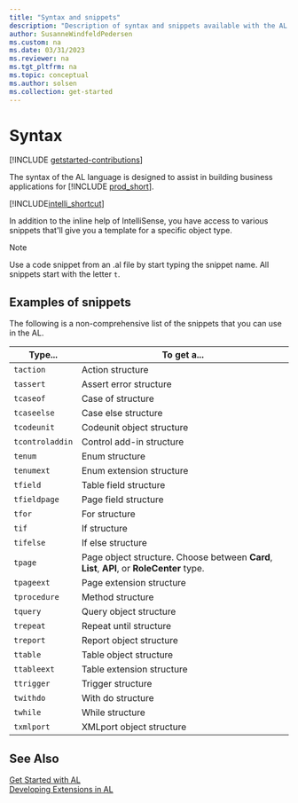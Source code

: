 ```yaml
---
title: "Syntax and snippets"
description: "Description of syntax and snippets available with the AL language for Business Central."
author: SusanneWindfeldPedersen
ms.custom: na
ms.date: 03/31/2023
ms.reviewer: na
ms.tgt_pltfrm: na
ms.topic: conceptual
ms.author: solsen
ms.collection: get-started
---
```


# Syntax

[!INCLUDE [getstarted-contributions](includes/getstarted-contributions.md)]

The syntax of the AL language is designed to assist in building business applications for [!INCLUDE [prod_short](includes/prod_short.md)].

[!INCLUDE[intelli_shortcut](includes/intelli_shortcut.md)]

In addition to the inline help of IntelliSense, you have access to various snippets that'll give you a template for a specific object type. 

> [!NOTE]  
> Use a code snippet from an .al file by start typing the snippet name. All snippets start with the letter `t`.

## <a name="ExamplesOfSnippets"></a> Examples of snippets

The following is a non-comprehensive list of the snippets that you can use in the AL.

|Type... | To get a... |
|--------|-------------|
|`taction`|Action structure|
|`tassert`| Assert error structure|
|`tcaseof`| Case of structure|
|`tcaseelse`| Case else structure|
|`tcodeunit`| Codeunit object structure|
|`tcontroladdin`| Control add-in structure|
|`tenum`|Enum structure|
|`tenumext`|Enum extension structure|
|`tfield`| Table field structure|
|`tfieldpage`| Page field structure|
|`tfor`| For structure|
|`tif`| If structure|
|`tifelse`| If else structure|
|`tpage`| Page object structure. Choose between **Card**, **List**, **API**, or **RoleCenter** type. |
|`tpageext`| Page extension structure|
|`tprocedure`| Method structure |
|`tquery`| Query object structure | 
|`trepeat`| Repeat until structure|
|`treport`| Report object structure|
|`ttable`| Table object structure|
|`ttableext`| Table extension structure|
|`ttrigger`| Trigger structure|
|`twithdo`| With do structure|
|`twhile`| While structure|
|`txmlport`| XMLport object structure|

## See Also

[Get Started with AL](devenv-get-started.md)   
[Developing Extensions in AL](devenv-dev-overview.md)